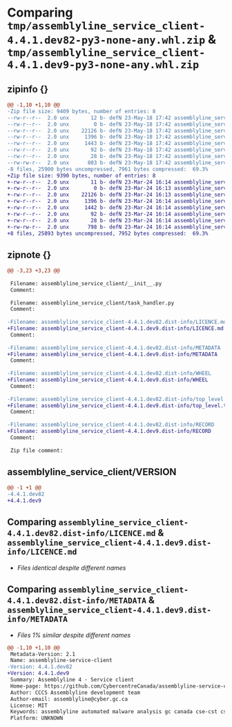 # Comparing `tmp/assemblyline_service_client-4.4.1.dev82-py3-none-any.whl.zip` & `tmp/assemblyline_service_client-4.4.1.dev9-py3-none-any.whl.zip`

## zipinfo {}

```diff
@@ -1,10 +1,10 @@
-Zip file size: 9409 bytes, number of entries: 8
--rw-r--r--  2.0 unx       12 b- defN 23-May-18 17:42 assemblyline_service_client/VERSION
--rw-r--r--  2.0 unx        0 b- defN 23-May-18 17:42 assemblyline_service_client/__init__.py
--rw-r--r--  2.0 unx    22126 b- defN 23-May-18 17:42 assemblyline_service_client/task_handler.py
--rw-r--r--  2.0 unx     1396 b- defN 23-May-18 17:42 assemblyline_service_client-4.4.1.dev82.dist-info/LICENCE.md
--rw-r--r--  2.0 unx     1443 b- defN 23-May-18 17:42 assemblyline_service_client-4.4.1.dev82.dist-info/METADATA
--rw-r--r--  2.0 unx       92 b- defN 23-May-18 17:42 assemblyline_service_client-4.4.1.dev82.dist-info/WHEEL
--rw-r--r--  2.0 unx       28 b- defN 23-May-18 17:42 assemblyline_service_client-4.4.1.dev82.dist-info/top_level.txt
--rw-rw-r--  2.0 unx      803 b- defN 23-May-18 17:42 assemblyline_service_client-4.4.1.dev82.dist-info/RECORD
-8 files, 25900 bytes uncompressed, 7961 bytes compressed:  69.3%
+Zip file size: 9390 bytes, number of entries: 8
+-rw-r--r--  2.0 unx       11 b- defN 23-Mar-24 16:14 assemblyline_service_client/VERSION
+-rw-r--r--  2.0 unx        0 b- defN 23-Mar-24 16:13 assemblyline_service_client/__init__.py
+-rw-r--r--  2.0 unx    22126 b- defN 23-Mar-24 16:13 assemblyline_service_client/task_handler.py
+-rw-r--r--  2.0 unx     1396 b- defN 23-Mar-24 16:14 assemblyline_service_client-4.4.1.dev9.dist-info/LICENCE.md
+-rw-r--r--  2.0 unx     1442 b- defN 23-Mar-24 16:14 assemblyline_service_client-4.4.1.dev9.dist-info/METADATA
+-rw-r--r--  2.0 unx       92 b- defN 23-Mar-24 16:14 assemblyline_service_client-4.4.1.dev9.dist-info/WHEEL
+-rw-r--r--  2.0 unx       28 b- defN 23-Mar-24 16:14 assemblyline_service_client-4.4.1.dev9.dist-info/top_level.txt
+-rw-rw-r--  2.0 unx      798 b- defN 23-Mar-24 16:14 assemblyline_service_client-4.4.1.dev9.dist-info/RECORD
+8 files, 25893 bytes uncompressed, 7952 bytes compressed:  69.3%
```

## zipnote {}

```diff
@@ -3,23 +3,23 @@
 
 Filename: assemblyline_service_client/__init__.py
 Comment: 
 
 Filename: assemblyline_service_client/task_handler.py
 Comment: 
 
-Filename: assemblyline_service_client-4.4.1.dev82.dist-info/LICENCE.md
+Filename: assemblyline_service_client-4.4.1.dev9.dist-info/LICENCE.md
 Comment: 
 
-Filename: assemblyline_service_client-4.4.1.dev82.dist-info/METADATA
+Filename: assemblyline_service_client-4.4.1.dev9.dist-info/METADATA
 Comment: 
 
-Filename: assemblyline_service_client-4.4.1.dev82.dist-info/WHEEL
+Filename: assemblyline_service_client-4.4.1.dev9.dist-info/WHEEL
 Comment: 
 
-Filename: assemblyline_service_client-4.4.1.dev82.dist-info/top_level.txt
+Filename: assemblyline_service_client-4.4.1.dev9.dist-info/top_level.txt
 Comment: 
 
-Filename: assemblyline_service_client-4.4.1.dev82.dist-info/RECORD
+Filename: assemblyline_service_client-4.4.1.dev9.dist-info/RECORD
 Comment: 
 
 Zip file comment:
```

## assemblyline_service_client/VERSION

```diff
@@ -1 +1 @@
-4.4.1.dev82
+4.4.1.dev9
```

## Comparing `assemblyline_service_client-4.4.1.dev82.dist-info/LICENCE.md` & `assemblyline_service_client-4.4.1.dev9.dist-info/LICENCE.md`

 * *Files identical despite different names*

## Comparing `assemblyline_service_client-4.4.1.dev82.dist-info/METADATA` & `assemblyline_service_client-4.4.1.dev9.dist-info/METADATA`

 * *Files 1% similar despite different names*

```diff
@@ -1,10 +1,10 @@
 Metadata-Version: 2.1
 Name: assemblyline-service-client
-Version: 4.4.1.dev82
+Version: 4.4.1.dev9
 Summary: Assemblyline 4 - Service client
 Home-page: https://github.com/CybercentreCanada/assemblyline-service-client/
 Author: CCCS Assemblyline development team
 Author-email: assemblyline@cyber.gc.ca
 License: MIT
 Keywords: assemblyline automated malware analysis gc canada cse-cst cse cst cyber cccs
 Platform: UNKNOWN
```

